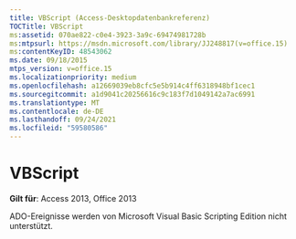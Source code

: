 ```yaml
---
title: VBScript (Access-Desktopdatenbankreferenz)
TOCTitle: VBScript
ms:assetid: 070ae822-c0e4-3923-3a9c-69474981728b
ms:mtpsurl: https://msdn.microsoft.com/library/JJ248817(v=office.15)
ms:contentKeyID: 48543062
ms.date: 09/18/2015
mtps_version: v=office.15
ms.localizationpriority: medium
ms.openlocfilehash: a12669039eb8cfc5e5b914c4ff6318948bf1cec1
ms.sourcegitcommit: a1d9041c20256616c9c183f7d1049142a7ac6991
ms.translationtype: MT
ms.contentlocale: de-DE
ms.lasthandoff: 09/24/2021
ms.locfileid: "59580586"
---
```

# <a name="vbscript"></a>VBScript


**Gilt für**: Access 2013, Office 2013

ADO-Ereignisse werden von Microsoft Visual Basic Scripting Edition nicht unterstützt.

